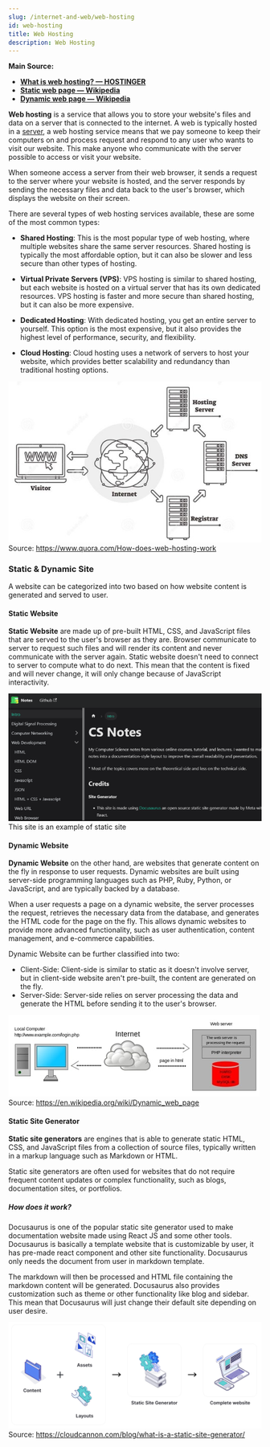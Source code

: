 ```yaml
---
slug: /internet-and-web/web-hosting
id: web-hosting
title: Web Hosting
description: Web Hosting
---
```


**Main Source:**

- **[What is web hosting? — HOSTINGER](https://www.hostinger.com/tutorials/what-is-web-hosting/)**
- **[Static web page — Wikipedia](https://en.wikipedia.org/wiki/Static_web_page)**
- **[Dynamic web page — Wikipedia](https://en.wikipedia.org/wiki/Dynamic_web_page)**

**Web hosting** is a service that allows you to store your website's files and data on a server that is connected to the internet. A web is typically hosted in a [server](/computer-networking/server), a web hosting service means that we pay someone to keep their computers on and process request and respond to any user who wants to visit our website. This make anyone who communicate with the server possible to access or visit your website.

When someone access a server from their web browser, it sends a request to the server where your website is hosted, and the server responds by sending the necessary files and data back to the user's browser, which displays the website on their screen.

There are several types of web hosting services available, these are some of the most common types:

- **Shared Hosting**: This is the most popular type of web hosting, where multiple websites share the same server resources. Shared hosting is typically the most affordable option, but it can also be slower and less secure than other types of hosting.

- **Virtual Private Servers (VPS)**: VPS hosting is similar to shared hosting, but each website is hosted on a virtual server that has its own dedicated resources. VPS hosting is faster and more secure than shared hosting, but it can also be more expensive.

- **Dedicated Hosting**: With dedicated hosting, you get an entire server to yourself. This option is the most expensive, but it also provides the highest level of performance, security, and flexibility.

- **Cloud Hosting**: Cloud hosting uses a network of servers to host your website, which provides better scalability and redundancy than traditional hosting options.

![Shows how visitor connect to internet by DNS server which then directed to hosting server](./web-hosting.jpeg)  
Source: https://www.quora.com/How-does-web-hosting-work

### Static & Dynamic Site

A website can be categorized into two based on how website content is generated and served to user.

#### Static Website

**Static Website** are made up of pre-built HTML, CSS, and JavaScript files that are served to the user's browser as they are. Browser communicate to server to request such files and will render its content and never communicate with the server again. Static website doesn't need to connect to server to compute what to do next. This mean that the content is fixed and will never change, it will only change because of JavaScript interactivity.

![Shows a static website, which is this own website](./static-site.png)  
This site is an example of static site

#### Dynamic Website

**Dynamic Website** on the other hand, are websites that generate content on the fly in response to user requests. Dynamic websites are built using server-side programming languages such as PHP, Ruby, Python, or JavaScript, and are typically backed by a database.

When a user requests a page on a dynamic website, the server processes the request, retrieves the necessary data from the database, and generates the HTML code for the page on the fly. This allows dynamic websites to provide more advanced functionality, such as user authentication, content management, and e-commerce capabilities.

Dynamic Website can be further classified into two:

- Client-Side: Client-side is similar to static as it doesn't involve server, but in client-side website aren't pre-built, the content are generated on the fly.
- Server-Side: Server-side relies on server processing the data and generate the HTML before sending it to the user's browser.

![Dynamic sites that process data from user and sends back HTML page](./dynamic-site.jpg)  
Source: https://en.wikipedia.org/wiki/Dynamic_web_page

#### Static Site Generator

**Static site generators** are engines that is able to generate static HTML, CSS, and JavaScript files from a collection of source files, typically written in a markup language such as Markdown or HTML.

Static site generators are often used for websites that do not require frequent content updates or complex functionality, such as blogs, documentation sites, or portfolios.

##### How does it work?

Docusaurus is one of the popular static site generator used to make documentation website made using React JS and some other tools. Docusaurus is basically a template website that is customizable by user, it has pre-made react component and other site functionality. Docusaurus only needs the document from user in markdown template.

The markdown will then be processed and HTML file containing the markdown content will be generated. Docusaurus also provides customization such as theme or other functionality like blog and sidebar. This mean that Docusaurus will just change their default site depending on user desire.

![Static site generator that takes content, assets, and layout settings to produce a complete website](./static-generator.png)  
Source: https://cloudcannon.com/blog/what-is-a-static-site-generator/

